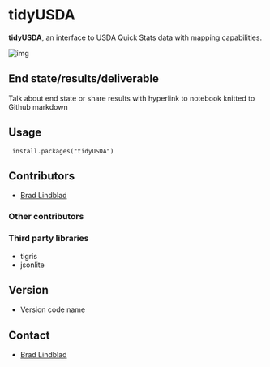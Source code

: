 # tidyUSDA
**tidyUSDA**, an interface to USDA Quick Stats data with mapping capabilities.

![img](https://github.com/bradlindblad/tidyUSDA/blob/master/images/logosmaller.png)


## End state/results/deliverable
Talk about end state or share results with hyperlink to notebook knitted to Github markdown

## Usage
``` install.packages("tidyUSDA")```

## Contributors
* [Brad Lindblad](https://github.com/bradlindblad)

### Other contributors

### Third party libraries
* tigris
* jsonlite

## Version 
* Version code name

## Contact
* [Brad Lindblad](https://github.com/bradlindblad)
